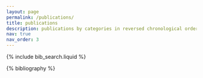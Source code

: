 ```yaml
---
layout: page
permalink: /publications/
title: publications
description: publications by categories in reversed chronological order.
nav: true
nav_order: 3
---
```


{% include bib_search.liquid %}

<div class="publications">
{% bibliography %}
</div>
